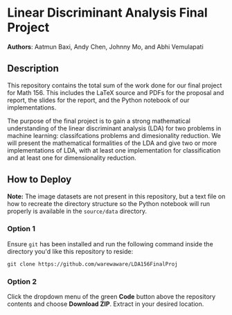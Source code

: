 # Linear Discriminant Analysis Final Project

**Authors**: Aatmun Baxi, Andy Chen, Johnny Mo, and Abhi Vemulapati

## Description

This repository contains the total sum of the work done for our final project for Math 156. This includes the LaTeX source and PDFs for the proposal and report, the slides for the report, and the Python notebook of our implementations.

The purpose of the final project is to gain a strong mathematical understanding of the linear discriminant analysis (LDA) for two problems in machine learning: classifcations problems and dimesionality reduction. We will present the mathematical formalities of the LDA and give two or more implementations of LDA, with at least one implementation for classification and at least one for dimensionality reduction.


## How to Deploy

**Note:** The image datasets are not present in this repository, but a text file on how to recreate the directory structure so the Python notebook will run properly is available in the `source/data` directory.

### Option 1

Ensure `git` has been installed and run the following command inside the directory you'd like this repository to reside:
```
git clone https://github.com/warewaware/LDA156FinalProj
```

### Option 2

Click the dropdown menu of the green **Code** button above the repository contents and choose **Download ZIP**. Extract in your desired location.
